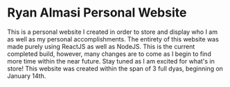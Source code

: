 # Ryan Almasi Personal Website

This is a personal website I created in order to store and display who I am as well as my personal accomplishments. The entirety of this website was made purely using ReactJS as well as NodeJS. This is the current completed build, however, many changes are to come as I begin to find more time within the near future. Stay tuned as I am excited for what's in store! This website was created within the span of 3 full dyas, beginning on January 14th.
